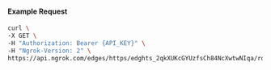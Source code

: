 <!-- Code generated for API Clients. DO NOT EDIT. -->

#### Example Request

```bash
curl \
-X GET \
-H "Authorization: Bearer {API_KEY}" \
-H "Ngrok-Version: 2" \
https://api.ngrok.com/edges/https/edghts_2qkXUKcGYUzfsCh84NcXwtwNIqa/routes/edghtsrt_2qkXUHm5XIqPQ5hCvSrSowLA6Kd/traffic_policy
```
